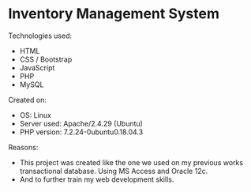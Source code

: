 # Inventory Management System

Technologies used:
- HTML
- CSS / Bootstrap
- JavaScript
- PHP
- MySQL

Created on:
- OS: Linux
- Server used: Apache/2.4.29 (Ubuntu)
- PHP version: 7.2.24-0ubuntu0.18.04.3

Reasons:
- This project was created like the one we used on my previous works transactional database. Using MS Access and Oracle 12c.
- And to further train my web development skills.